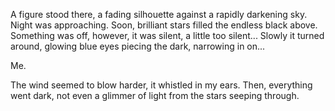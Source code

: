 A figure stood there, a fading silhouette against a rapidly darkening sky. Night was approaching. Soon, brilliant stars filled the endless black above. Something was off, however, it was silent, a little too silent...
Slowly it turned around, glowing blue eyes piecing the dark, narrowing in on... 

Me. 

The wind seemed to blow harder, it whistled in my ears. Then, everything went dark, not even a glimmer of light from the stars seeping through.
